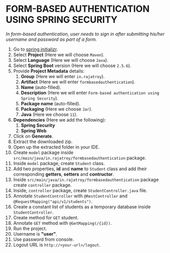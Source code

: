 # FORM-BASED AUTHENTICATION USING SPRING SECURITY
   
*In form-based authentication, user needs to sign in after submitting his/her username and password as part of a form.*

1. Go to [spring initializr](https://start.spring.io/).
2. Select **Project** (Here we will choose `Maven`).
3. Select **Language** (Here we will choose `Java`).
4. Select **Spring Boot** version (Here we will choose `2.5.6`).
5. Provide **Project Metadata** details:
   1. **Group** (Here we will enter `in.rajatroy`).
   2. **Artifact** (Here we will enter `formbasedauthentication`).
   3. **Name** (auto-filled).
   4. **Description** (Here we will enter `Form-based authentication using Spring Security`).
   5. **Package name** (auto-filled).
   6. **Packaging** (Here we choose `Jar`).
   7. **Java** (Here we choose `11`).
6. **Dependencies** (Here we add the following):
   1. **Spring Security**
   2. **Spring Web**
7. Click on **Generate**.
8.  Extract the downloaded zip.
9.  Open up the extracted folder in your IDE.
10. Create `model` package inside `src/main/java/in.rajatroy/formbasedauthentication` package.
11. Inside `model` package, create `Student` class.
12. Add two properties, **id** and **name** to `Student` class and add their corresponding **getters**, **setters** and **contructor**.
13. Inside `src/main/java/in.rajatroy/formbasedauthentication` package create `controller` package.
14. Inside, `controller` package, create `StudentController.java` file.
15. Annotate `StudentController` with `@RestController` and `@RequestMapping("api/v1/students")`.
16. Create a constant list of students as a temporary database inside `StudentController`.
17. Create method for `GET` student.
18. Annotate `GET` method with `@GetMapping(/{id})`.
19. Run the project.
20. Username is **"user"**.
21. Use password from console.
22. Logout URL is `http://<your-url>/logout`.